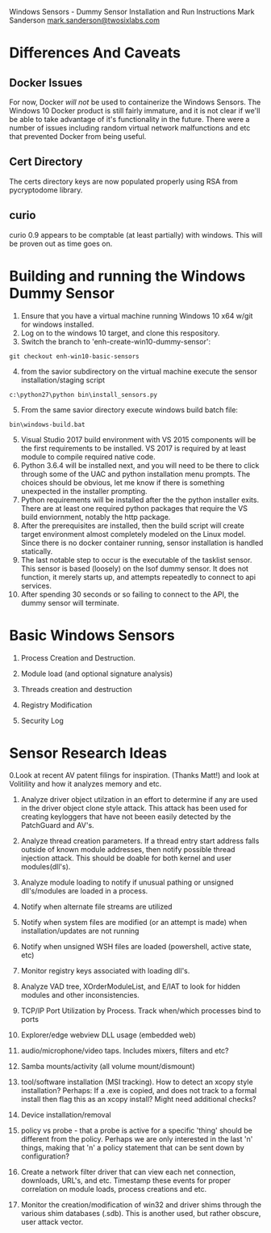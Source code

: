 Windows Sensors - Dummy Sensor Installation and Run Instructions
Mark Sanderson
mark.sanderson@twosixlabs.com

# Differences And Caveats
## Docker Issues
For now, Docker *will not* be used to containerize the Windows Sensors.  The Windows 10 Docker product is still fairly immature, and it is not clear if we'll be able to take advantage of it's functionality in the future.  There were a number of issues including random virtual network malfunctions and etc that prevented Docker from being useful.
## Cert Directory
The certs directory keys are now populated properly using RSA from pycryptodome library. 
## curio
curio 0.9 appears to be comptable (at least partially) with windows.  This will be proven out as time goes on.

# Building and running the Windows Dummy Sensor

1. Ensure that you have a virtual machine running Windows 10 x64 w/git for windows installed.
2. Log on to the windows 10 target, and clone this respository.
3. Switch the branch to 'enh-create-win10-dummy-sensor':
```Cmd
git checkout enh-win10-basic-sensors
```
4. from the savior subdirectory on the virtual machine execute the sensor installation/staging script
```Cmd
c:\python27\python bin\install_sensors.py
```
5. From the same savior directory execute windows build batch file:
```Cmd
bin\windows-build.bat
```
5. Visual Studio 2017 build environment with VS 2015 components will be the first requirements to be installed.  VS 2017 is required by at least module to compile required native code.
6. Python 3.6.4 will be installed next, and you will need to be there to click through some of the UAC and python installation menu prompts.  The choices should be obvious, let me know if there is something unexpected in the installer prompting.
7. Python requirements will be installed after the the python installer exits.  There are at least one required python packages that require the VS build enviornment, notably the http package.
8. After the prerequisites are installed, then the build script will create target environment almost completely modeled on the Linux model.  Since there is no docker container running, sensor installation is handled statically.
9. The last notable step to occur is the executable of the tasklist sensor.  This sensor is based (loosely) on the lsof dummy sensor.  It does not function, it merely starts up, and attempts repeatedly to connect to api services.
10. After spending 30 seconds or so failing to connect to the API, the dummy sensor will terminate.

# Basic Windows Sensors
1. Process Creation and Destruction.  

2. Module load (and optional signature analysis)

3. Threads creation and destruction

4. Registry Modification

5. Security Log

# Sensor Research Ideas
0.Look at recent AV patent filings for inspiration.  (Thanks Matt!) and look at Volitility and how it analyzes memory and etc.

1. Analyze driver object utilzation in an effort to determine if any are used in the driver object clone style attack.   This attack has been used for creating keyloggers that have not beeen easily detected by the PatchGuard and AV's.

2. Analyze thread creation parameters.  If a thread entry start address falls outside of known module addresses, then notify possible thread injection attack.  This should be doable for both kernel and user modules(dll's).

3. Analyze module loading to notify if unusual pathing or unsigned dll's/modules are loaded in a process.  

4. Notify when alternate file streams are utilized

5. Notify when system files are modified (or an attempt is made) when installation/updates are not running

6. Notify when unsigned WSH files are loaded (powershell, active state, etc)

7. Monitor registry keys associated with loading dll's. 

8. Analyze VAD tree, XOrderModuleList, and E/IAT to look for hidden modules and other inconsistencies.

9. TCP/IP Port Utilization by Process.  Track when/which processes bind to ports

10. Explorer/edge webview DLL usage (embedded web)

11. audio/microphone/video taps.  Includes mixers, filters and etc?

12. Samba mounts/activity  (all volume mount/dismount)

13. tool/software installation (MSI tracking). How to detect an xcopy style installation?  Perhaps:  If a .exe is copied, and does not track to a formal install then flag this as an xcopy install?  Might need additional checks?

14. Device installation/removal 

15. policy vs probe - that a probe is active for a specific 'thing' should be different from the policy.  Perhaps we are only interested in the last 'n' things, making that 'n' a policy statement that can be sent down by configuration?

16. Create a network filter driver that can view each net connection, downloads, URL's, and etc. Timestamp these events for proper correlation on module loads, process creations and etc.

17. Monitor the creation/modification of win32 and driver shims through the various shim databases (.sdb).  This is another used, but rather obscure, user attack vector.

